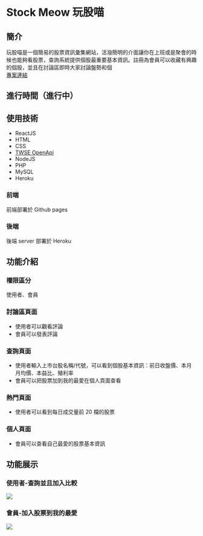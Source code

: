# Stock Meow 玩股喵

## 簡介
玩股喵是一個簡易的股票資訊彙集網站，活潑簡明的介面讓你在上班或是聚會的時候也能夠看股票，查詢系統提供個股最重要基本資訊。註冊為會員可以收藏有興趣的個股，並且在討論區即時大家討論盤勢和個  
[專案連結](https://lucktanya33.github.io/StockMeow-Frontend/#/)

## 進行時間（進行中）

## 使用技術
* ReactJS
* HTML
* CSS
* [TWSE OpenApi](https://openapi.twse.com.tw/)
* NodeJS
* PHP
* MySQL
* Heroku

### 前端
前端部署於 Github pages
### 後端
後端 server 部署於 Heroku
## 功能介紹
### 權限區分
使用者、會員
### 討論區頁面
* 使用者可以觀看評論
* 會員可以發表評論

### 查詢頁面
* 使用者輸入上市台股名稱/代號，可以看到個股基本資訊：前日收盤價、本月月均價、本益比、殖利率
* 會員可以把股票加到我的最愛在個人頁面查看

### 熱門頁面
* 使用者可以看到每日成交量前 20 檔的股票

### 個人頁面
* 會員可以查看自己最愛的股票基本資訊



## 功能展示
### 使用者-查詢並且加入比較
![](https://i.imgur.com/az0EBuc.gif)

### 會員-加入股票到我的最愛
![](https://i.imgur.com/KrYjKxR.gif)
